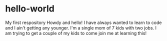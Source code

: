 # hello-world
My first respository
Howdy and hello! I have always wanted to learn to code and I ain't getting any younger. I'm a single mom of 7 kids with two jobs. I am trying to get a couple of my kids to come join me at learning this!

